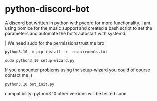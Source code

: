 # python-discord-bot
A discord bot written in python with pycord for more functionality.
I am using pomice for the music support and created a bash script 
to set the parameters and automate the bot's autostart with systemd.

| We need sudo for the permissions trust me bro 

```
python3.10 -m pip install -r  requirements.txt
```

```
sudo python3.10 setup-wizard.py
```
If you encounter problems using the setup-wizard you could of course contact me :)

```
python3.10 bot_init.py
```

compatibility:
python3.10
other versions will be tested soon
